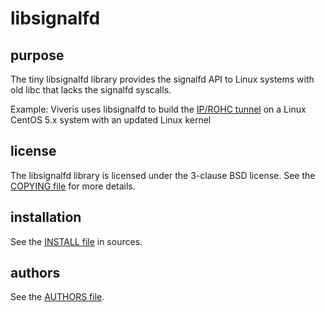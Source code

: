 libsignalfd
===========


purpose
-------

The tiny libsignalfd library provides the signalfd API to Linux systems with
old libc that lacks the signalfd syscalls.

Example: Viveris uses libsignalfd to build the [IP/ROHC tunnel][1] on a Linux
         CentOS 5.x system with an updated Linux kernel

[1]: http://rohc-lib.org/wiki/#ip_rohc_tunnel


license
-------

The libsignalfd library is licensed under the 3-clause BSD license. See the
[COPYING file](COPYING) for more details.


installation
------------

See the [INSTALL file](INSTALL) in sources.


authors
-------

See the [AUTHORS file](AUTHORS).

